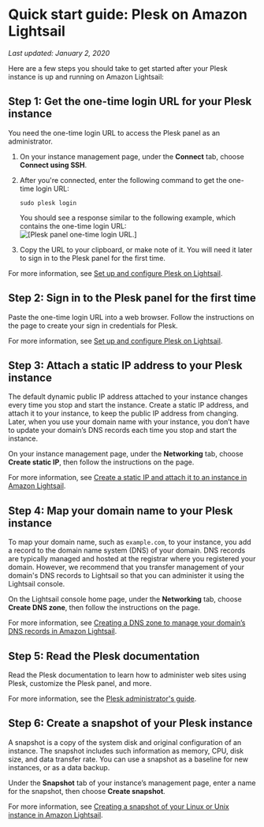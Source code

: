 # Quick start guide: Plesk on Amazon Lightsail<a name="amazon-lightsail-quick-start-guide-plesk"></a>

 *Last updated: January 2, 2020* 

Here are a few steps you should take to get started after your Plesk instance is up and running on Amazon Lightsail:

## Step 1: Get the one\-time login URL for your Plesk instance<a name="amazon-lightsail-plesk-one-time-login-url"></a>

You need the one\-time login URL to access the Plesk panel as an administrator\.

1. On your instance management page, under the **Connect** tab, choose **Connect using SSH**\.

1. After you're connected, enter the following command to get the one\-time login URL:

   ```
   sudo plesk login
   ```

   You should see a response similar to the following example, which contains the one\-time login URL:  
![\[Plesk panel one-time login URL.\]](https://d9yljz1nd5001.cloudfront.net/en_us/aa4810f664dabff907209ee92babaa14/images/amazon-lightsail-plesk-password.png)

1. Copy the URL to your clipboard, or make note of it\. You will need it later to sign in to the Plesk panel for the first time\.

For more information, see [Set up and configure Plesk on Lightsail](set-up-and-configure-plesk-stack-on-lightsail.md)\.

## Step 2: Sign in to the Plesk panel for the first time<a name="amazon-lightsail-plesk-sign-in"></a>

Paste the one\-time login URL into a web browser\. Follow the instructions on the page to create your sign in credentials for Plesk\.

For more information, see [Set up and configure Plesk on Lightsail](set-up-and-configure-plesk-stack-on-lightsail.md)\.

## Step 3: Attach a static IP address to your Plesk instance<a name="amazon-lightsail-plesk-attach-static-ip"></a>

The default dynamic public IP address attached to your instance changes every time you stop and start the instance\. Create a static IP address, and attach it to your instance, to keep the public IP address from changing\. Later, when you use your domain name with your instance, you don’t have to update your domain’s DNS records each time you stop and start the instance\.

On your instance management page, under the **Networking** tab, choose **Create static IP**, then follow the instructions on the page\.

For more information, see [Create a static IP and attach it to an instance in Amazon Lightsail](lightsail-create-static-ip.md)\.

## Step 4: Map your domain name to your Plesk instance<a name="amazon-lightsail-plesk-map-your-domain-to-your-instance"></a>

To map your domain name, such as `example.com`, to your instance, you add a record to the domain name system \(DNS\) of your domain\. DNS records are typically managed and hosted at the registrar where you registered your domain\. However, we recommend that you transfer management of your domain's DNS records to Lightsail so that you can administer it using the Lightsail console\.

On the Lightsail console home page, under the **Networking** tab, choose **Create DNS zone**, then follow the instructions on the page\.

For more information, see [Creating a DNS zone to manage your domain’s DNS records in Amazon Lightsail](lightsail-how-to-create-dns-entry.md)\.

## Step 5: Read the Plesk documentation<a name="amazon-lightsail-plesk-read-the-bitnami-documentation"></a>

Read the Plesk documentation to learn how to administer web sites using Plesk, customize the Plesk panel, and more\.

For more information, see the [Plesk administrator's guide](https://docs.plesk.com/en-US/current/administrator-guide/about-plesk.70559/)\.

## Step 6: Create a snapshot of your Plesk instance<a name="amazon-lightsail-plesk-create-a-snapshot"></a>

A snapshot is a copy of the system disk and original configuration of an instance\. The snapshot includes such information as memory, CPU, disk size, and data transfer rate\. You can use a snapshot as a baseline for new instances, or as a data backup\.

Under the **Snapshot** tab of your instance’s management page, enter a name for the snapshot, then choose **Create snapshot**\.

For more information, see [Creating a snapshot of your Linux or Unix instance in Amazon Lightsail](lightsail-how-to-create-a-snapshot-of-your-instance.md)\.